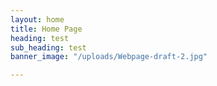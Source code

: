 ```yaml
---
layout: home
title: Home Page
heading: test
sub_heading: test
banner_image: "/uploads/Webpage-draft-2.jpg"

---
```

